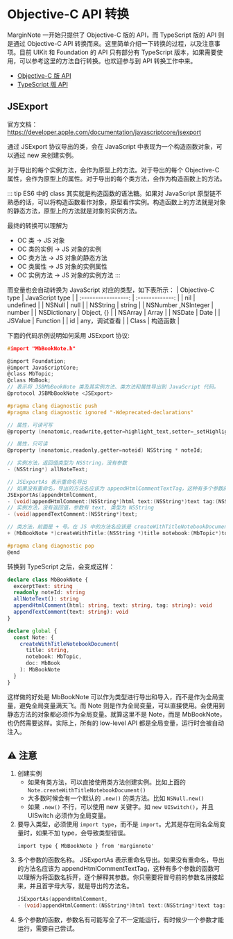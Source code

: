 # Objective-C API 转换

MarginNote 一开始只提供了 Objective-C 版的 API，而 TypeScript 版的 API 则是通过 Objective-C API 转换而来。这里简单介绍一下转换的过程，以及注意事项。目前 UIKit 和 Foundation 的 API 只有部分有 TypeScript 版本，如果需要使用，可以参考这里的方法自行转换。也欢迎参与到 API 转换工作中来。

- [Objective-C 版 API](https://github.com/marginnoteapp/ohmymn/tree/main/packages/api/Objective-C-API)
- [TypeScript 版 API](https://github.com/marginnoteapp/ohmymn/tree/main/packages/api/src/low-level)

## JSExport

官方文档：https://developer.apple.com/documentation/javascriptcore/jsexport


通过 JSExport 协议导出的类，会在 JavaScript 中表现为一个构造函数对象，可以通过 new 来创建实例。

对于导出的每个实例方法，会作为原型上的方法。对于导出的每个 Objective-C 属性，会作为原型上的属性。对于导出的每个类方法，会作为构造函数上的方法。

::: tip
ES6 中的 class 其实就是构造函数的语法糖。如果对 JavaScript 原型链不熟悉的话，可以将构造函数看作对象，原型看作实例。构造函数上的方法就是对象的静态方法，原型上的方法就是对象的实例方法。

最终的转换可以理解为
- OC 类 -> JS 对象
- OC 类的实例 -> JS 对象的实例
- OC 类方法 -> JS 对象的静态方法
- OC 类属性 -> JS 对象的实例属性
- OC 实例方法 -> JS 对象的实例方法
:::

而变量也会自动转换为 JavaScript 对应的类型，如下表所示：
|  Objective-C type   | JavaScript type |
| :-----------------: | :-------------: |
|         nil         |    undefined    |
|       NSNull        |      null       |
|      NSString       |     string      |
| NSNumber ,NSInteger |     number      |
|    NSDictionary     |   Object, {}    |
|       NSArray       |      Array      |
|       NSDate        |      Date       |
|       JSValue       |    Function     |
|         id          |  any，调试查看  |
|        Class        |    构造函数     |



下面的代码示例说明如何采用 JSExport 协议:

```c
#import "MbBookNote.h"

@import Foundation;
@import JavaScriptCore;
@class MbTopic;
@class MbBook;
// 表示将 JSBMbBookNote 类及其实例方法、类方法和属性导出到 JavaScript 代码。
@protocol JSBMbBookNote <JSExport>

#pragma clang diagnostic push
#pragma clang diagnostic ignored "-Wdeprecated-declarations"

// 属性，可读可写
@property (nonatomic,readwrite,getter=highlight_text,setter=_setHighlightText:) NSString * excerptText;

// 属性，只可读
@property (nonatomic,readonly,getter=noteid) NSString * noteId;

// 实例方法，返回值类型为 NSString，没有参数
- (NSString*) allNoteText;

// JSExportAs 表示重命名导出
// 如果没有重命名，导出的方法名应该为 appendHtmlCommentTextTag，这种有多个参数的函数可以理解为将函数名拆开，逐个解释其参数。你只需要将冒号前的参数名拼接起来，并且首字母大写，就是导出的方法名。
JSExportAs(appendHtmlComment,
- (void)appendHtmlComment:(NSString*)html text:(NSString*)text tag:(NSString*)tag);
// 实例方法，没有返回值，参数有 text, 类型为 NSString
- (void)appendTextComment:(NSString*)text;

// 类方法，前面是 + 号。在 JS 中的方法名应该是 createWithTitleNotebookDocument。返回一个 MbBookNote 实例。这个类理论上来说应该是 MbBookNote，但是 MarginNote 内部暴露出的是 Note。所以需要用 Note.createWithTitleNotebookDocument 来执行。对于 Foundation 和 UIKit 中的类，可以直接将 JSBMbBookNote 删除 JSB 剩下的部分作为类名。
+ (MbBookNote *)createWithTitle:(NSString *)title notebook:(MbTopic*)topic document:(MbBook*)book;

#pragma clang diagnostic pop
@end
```

转换到 TypeScript 之后，会变成这样：
```ts
declare class MbBookNote {
  excerptText: string
  readonly noteId: string
  allNoteText(): string
  appendHtmlComment(html: string, text: string, tag: string): void
  appendTextComment(text: string): void
}

declare global {
  const Note: {
    createWithTitleNotebookDocument(
      title: string,
      notebook: MbTopic,
      doc: MbBook
    ): MbBookNote
  }
}
```

这样做的好处是 MbBookNote 可以作为类型进行导出和导入，而不是作为全局变量，避免全局变量满天飞。而 Note 则是作为全局变量，可以直接使用。会使用到静态方法的对象都必须作为全局变量。就算这里不是 Note，而是 MbBookNote，也仍然需要这样。实际上，所有的 low-level API 都是全局变量，运行时会被自动注入。


## ⚠️ 注意
1. 创建实例
   - 如果有类方法，可以直接使用类方法创建实例。比如上面的 `Note.createWithTitleNotebookDocument()`
   - 大多数时候会有一个默认的 `.new()` 的类方法。比如 `NSNull.new()`
   - 如果 `.new()` 不行，可以使用 new 关键字。如 `new UISwitch()`，并且 UISwitch 必须作为全局变量。
2. 要导入类型，必须使用 `import type`，而不是 `import`。尤其是存在同名全局变量时，如果不加 type，会导致类型错误。
    ```
    import type { MbBookNote } from 'marginnote'
    ```
3. 多个参数的函数名称。 JSExportAs 表示重命名导出。如果没有重命名，导出的方法名应该为 appendHtmlCommentTextTag，这种有多个参数的函数可以理解为将函数名拆开，逐个解释其参数。你只需要将冒号前的参数名拼接起来，并且首字母大写，就是导出的方法名。
    ```c
    JSExportAs(appendHtmlComment,
    - (void)appendHtmlComment:(NSString*)html text:(NSString*)text tag:(NSString*)tag);
    ```
4. 多个参数的函数，参数名有可能写全了不一定能运行，有时候少一个参数才能运行，需要自己尝试。
